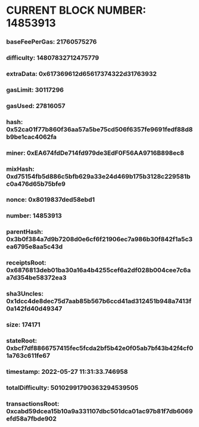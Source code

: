 # CURRENT BLOCK NUMBER: 14853913

### baseFeePerGas: 21760575276
### difficulty: 14807832712475779
### extraData: 0x617369612d65617374322d31763932
### gasLimit: 30117296
### gasUsed: 27816057
### hash: 0x52ca01f77b860f36aa57a5be75cd506f6357fe9691fedf88d8b9be1cac4062fa
### miner: 0xEA674fdDe714fd979de3EdF0F56AA9716B898ec8
### mixHash: 0xd75154fb5d886c5bfb629a33e24d469b175b3128c229581bc0a476d65b75bfe9
### nonce: 0x8019837ded58ebd1
### number: 14853913
### parentHash: 0x3b0f384a7d9b7208d0e6cf6f21906ec7a986b30f842f1a5c3ea6795e8aa5c43d
### receiptsRoot: 0x6876813deb01ba30a16a4b4255cef6a2df028b004cee7c6aa7d354be58372ea3
### sha3Uncles: 0x1dcc4de8dec75d7aab85b567b6ccd41ad312451b948a7413f0a142fd40d49347
### size: 174171
### stateRoot: 0xbcf7df8866757415fec5fcda2bf5b42e0f05ab7bf43b42f4cf01a763c611fe67
### timestamp: 2022-05-27 11:31:33.746958
### totalDifficulty: 50102991790363294539505
### transactionsRoot: 0xcabd59dcea15b10a9a331107dbc501dca01ac97b81f7db6069efd58a7fbde902
